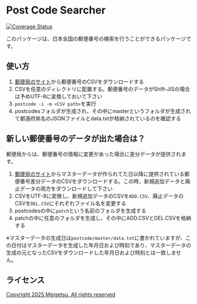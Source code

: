 # Post Code Searcher

[![Coverage Status](https://coveralls.io/repos/github/MeigetsuSoft/PostCodeSearcher/badge.svg?branch=master)](https://coveralls.io/github/MeigetsuSoft/PostCodeSearcher?branch=master)

このパッケージは、日本全国の郵便番号の検索を行うことができるパッケージです。

## 使い方

1. [郵便局のサイト](https://www.post.japanpost.jp/zipcode/download.html)から郵便番号のCSVをダウンロードする
2. CSVを任意のディレクトリに配置する。郵便番号のデータがShift-JISの場合は予めUTF-8に変換しておいて下さい
3. `postcode -i -m <CSV path>`を実行
4. postcodesフォルダが生成され、その中にmasterというフォルダが生成されて都道府県名のJSONファイルとdata.txtが格納されているのを確認する

## 新しい郵便番号のデータが出た場合は？

郵便局からは、郵便番号の情報に変更があった場合に差分データが提供されます。

1. [郵便局のサイト](https://www.post.japanpost.jp/zipcode/download.html)からマスターデータが作られてた日以降に提供されている郵便番号差分データのCSVをダウンロードする。この時、新規追加データと廃止データの両方をダウンロードして下さい
2. CSVをUTF-8に変換し、新規追加データのCSVを`ADD.CSV`、廃止データのCSVを`DEL.CSV`にそれぞれファイル名を変更する
3. postcodesの中に`patch`という名前のフォルダを生成する
4. patchの中に任意のフォルダを生成し、その中にADD.CSVとDEL.CSVを格納する

※マスターデータの生成日は`postcode/master/data.txt`に書かれていますが、この日付はマスターデータを生成した年月日および時刻であり、マスターデータの生成の元となったCSVをダウンロードした年月日および時刻とは一致しません。

## ライセンス

[Copyright 2025 Meigetsu. All rights reserved](https://license.meigetsu.jp/?id=8AFD146A24D641948F0A956515B897E5)
